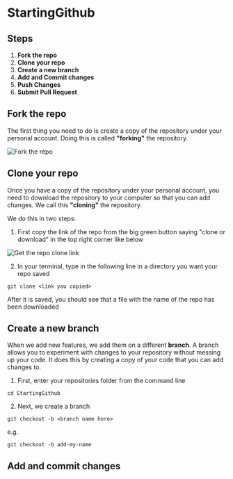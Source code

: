 # StartingGithub

## Steps
1. **Fork the repo**
2. **Clone your repo**
3. **Create a new branch**
4. **Add and Commit changes**
5. **Push Changes**
6. **Submit Pull Request**

## Fork the repo
The first thing you need to do is create a copy of the repository under your personal account. Doing this is called **"forking"** the repository. 

![Fork the repo](https://media.giphy.com/media/7YDbvYHi47c6TbdKih/giphy.gif)


## Clone your repo
Once you have a copy of the repository under your personal account, you need to download the repository to your computer so that you can add changes. We call this **"cloning"** the repository.

We do this in two steps:

1. First copy the link of the repo from the big green button saying "clone or download" in the top right corner like below

![Get the repo clone link](https://media.giphy.com/media/1zKRICRW93OdgYCUuR/giphy.gif)


2. In your terminal, type in the following line in a directory you want your repo saved

```
git clone <link you copied>
```
After it is saved, you should see that a file with the name of the repo has been downloaded

## Create a new branch
When we add new features, we add them on a different **branch**. A branch allows you to experiment with changes to your repository without messing up your code. It does this by creating a copy of your code that you can add changes to.

1. First, enter your repositories folder from the command line

```
cd StartingGithub
```

2. Next, we create a branch

```
git checkout -b <branch name here>
```
e.g.
```
git checkout -b add-my-name
```

## Add and commit changes



